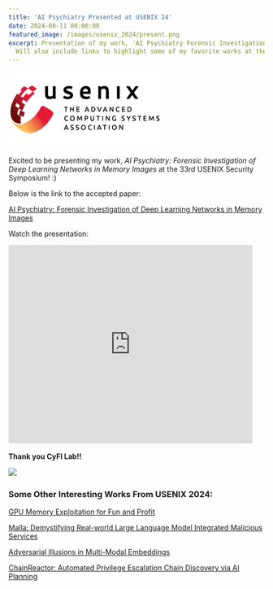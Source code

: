 ```yaml
---
title: 'AI Psychiatry Presented at USENIX 24'
date: 2024-08-11 00:00:00
featured_image: /images/usenix_2024/present.png
excerpt: Presentation of my work, 'AI Psychiatry Forensic Investigation of Deep Learning Networks in Memory Images', at USENIX 24. 
  Will also include links to highlight some of my favorite works at the conference! 
---
```

<!--- include above for other works if better ims: featured_image
: '/images/demo/demo-square.jpg' use_image_in_home: True --->

![](/images/initial_photos/usenix_logo_300x150_neat_2.png)

Excited to be presenting my work, *AI Psychiatry: Forensic Investigation of Deep Learning Networks in Memory Images*
at the 33rd USENIX Security Symposium! :)

Below is the link to the accepted paper:

[AI Psychiatry: Forensic Investigation of Deep Learning Networks in Memory Images](https://www.usenix.org/conference/usenixsecurity24/presentation/oygenblik)

Watch the presentation:

<iframe  title="YouTube video player" width="480" height="390" src="https://www.youtube.com/watch?v=9aokXWJTy48" frameborder="0" allowfullscreen></iframe>


**Thank you CyFI Lab!!**

![](/images/usenix_2024/cyfi_lab.png)


### Some Other Interesting Works From USENIX 2024:

[GPU Memory Exploitation for Fun and Profit](https://www.usenix.org/conference/usenixsecurity24/presentation/guo-yanan)

[Malla: Demystifying Real-world Large Language Model Integrated Malicious Services](https://www.usenix.org/conference/usenixsecurity24/presentation/lin-zilong)

[Adversarial Illusions in Multi-Modal Embeddings](https://www.usenix.org/conference/usenixsecurity24/presentation/zhang-tingwei)

[ChainReactor: Automated Privilege Escalation Chain Discovery via AI Planning](https://www.usenix.org/conference/usenixsecurity24/presentation/de-pasquale)


